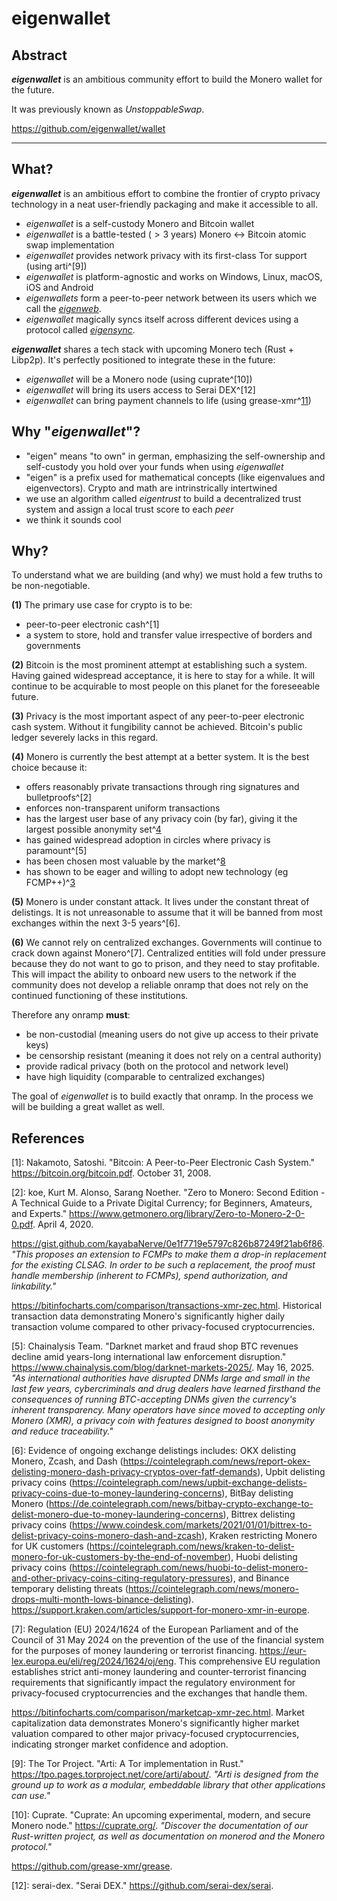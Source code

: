 # **eigenwallet**

## Abstract

**_eigenwallet_** is an ambitious community effort to build the Monero wallet
for the future.

It was previously known as _UnstoppableSwap_.

https://github.com/eigenwallet/wallet

---

## What?

**_eigenwallet_** is an ambitious effort to combine the frontier of crypto
privacy technology in a neat user-friendly packaging and make it accessible to
all.

- _eigenwallet_ is a self-custody Monero and Bitcoin wallet
- _eigenwallet_ is a battle-tested ($>3$ years) Monero $\leftrightarrow$ Bitcoin
  atomic swap implementation
- _eigenwallet_ provides network privacy with its first-class Tor support (using
  arti^[9])
- _eigenwallet_ is platform-agnostic and works on Windows, Linux, macOS, iOS and
  Android
- _eigenwallets_ form a peer-to-peer network between its users which we call the
  [_eigenweb_](eigenweb.html).
- _eigenwallet_ magically syncs itself across different devices using a protocol
  called [_eigensync_](eigensync.html).

**_eigenwallet_** shares a tech stack with upcoming Monero tech (Rust + Libp2p).
It's perfectly positioned to integrate these in the future:

- _eigenwallet_ will be a Monero node (using cuprate^[10])
- _eigenwallet_ will bring its users access to Serai DEX^[12]
- _eigenwallet_ can bring payment channels to life (using grease-xmr^[11])

## Why "_eigenwallet_"?

- "eigen" means "to own" in german, emphasizing the self-ownership and
  self-custody you hold over your funds when using _eigenwallet_
- "eigen" is a prefix used for mathematical concepts (like eigenvalues and
  eigenvectors). Crypto and math are intrinstrically intertwined
- we use an algorithm called _eigentrust_ to build a decentralized trust system
  and assign a local trust score to each _peer_
- we think it sounds cool

## Why?

To understand what we are building (and why) we must hold a few truths to be
non-negotiable.

**(1)** The primary use case for crypto is to be:

- peer-to-peer electronic cash^[1]
- a system to store, hold and transfer value irrespective of borders and
  governments

**(2)** Bitcoin is the most prominent attempt at establishing such a system.
Having gained widespread acceptance, it is here to stay for a while. It will
continue to be acquirable to most people on this planet for the foreseeable
future.

**(3)** Privacy is the most important aspect of any peer-to-peer electronic cash
system. Without it fungibility cannot be achieved. Bitcoin's public ledger
severely lacks in this regard.

**(4)** Monero is currently the best attempt at a better system. It is the best
choice because it:

- offers reasonably private transactions through ring signatures and
  bulletproofs^[2]
- enforces non-transparent uniform transactions
- has the largest user base of any privacy coin (by far), giving it the largest
  possible anonymity set^[4]
- has gained widespread adoption in circles where privacy is paramount^[5]
- has been chosen most valuable by the market^[8]
- has shown to be eager and willing to adopt new technology (eg FCMP++)^[3]

**(5)** Monero is under constant attack. It lives under the constant threat of
delistings. It is not unreasonable to assume that it will be banned from most
exchanges within the next 3-5 years^[6].

**(6)** We cannot rely on centralized exchanges. Governments will continue to
crack down against Monero^[7]. Centralized entities will fold under pressure
because they do not want to go to prison, and they need to stay profitable. This
will impact the ability to onboard new users to the network if the community
does not develop a reliable onramp that does not rely on the continued
functioning of these institutions.

Therefore any onramp **must**:

- be non-custodial (meaning users do not give up access to their private keys)
- be censorship resistant (meaning it does not rely on a central authority)
- provide radical privacy (both on the protocol and network level)
- have high liquidity (comparable to centralized exchanges)

The goal of _eigenwallet_ is to build exactly that onramp. In the process we
will be building a great wallet as well.

## References

[1]: Nakamoto, Satoshi. "Bitcoin: A Peer-to-Peer Electronic Cash System."
https://bitcoin.org/bitcoin.pdf. October 31, 2008.

[2]: koe, Kurt M. Alonso, Sarang Noether. "Zero to Monero: Second Edition - A
Technical Guide to a Private Digital Currency; for Beginners, Amateurs, and
Experts." https://www.getmonero.org/library/Zero-to-Monero-2-0-0.pdf. April
4, 2020.

[3]: kayabaNerve. 'Full-Chain Membership Proofs + Spend Authorization +
Linkability.'
https://gist.github.com/kayabaNerve/0e1f7719e5797c826b87249f21ab6f86. _"This
proposes an extension to FCMPs to make them a drop-in replacement for the
existing CLSAG. In order to be such a replacement, the proof must handle
membership (inherent to FCMPs), spend authorization, and linkability."_

[4]: BitInfoCharts. 'Monero, Zcash Transactions historical chart - Number of
transactions in blockchain per day.'
https://bitinfocharts.com/comparison/transactions-xmr-zec.html. Historical
transaction data demonstrating Monero's significantly higher daily transaction
volume compared to other privacy-focused cryptocurrencies.

[5]: Chainalysis Team. "Darknet market and fraud shop BTC revenues decline amid
years-long international law enforcement disruption."
https://www.chainalysis.com/blog/darknet-markets-2025/. May 16, 2025. _"As
international authorities have disrupted DNMs large and small in the last few
years, cybercriminals and drug dealers have learned firsthand the consequences
of running BTC-accepting DNMs given the currency's inherent transparency. Many
operators have since moved to accepting only Monero (XMR), a privacy coin with
features designed to boost anonymity and reduce traceability."_

[6]: Evidence of ongoing exchange delistings includes: OKX delisting Monero,
Zcash, and Dash
(https://cointelegraph.com/news/report-okex-delisting-monero-dash-privacy-cryptos-over-fatf-demands),
Upbit delisting privacy coins
(https://cointelegraph.com/news/upbit-exchange-delists-privacy-coins-due-to-money-laundering-concerns),
BitBay delisting Monero
(https://de.cointelegraph.com/news/bitbay-crypto-exchange-to-delist-monero-due-to-money-laundering-concerns),
Bittrex delisting privacy coins
(https://www.coindesk.com/markets/2021/01/01/bittrex-to-delist-privacy-coins-monero-dash-and-zcash),
Kraken restricting Monero for UK customers
(https://cointelegraph.com/news/kraken-to-delist-monero-for-uk-customers-by-the-end-of-november),
Huobi delisting privacy coins
(https://cointelegraph.com/news/huobi-to-delist-monero-and-other-privacy-coins-citing-regulatory-pressures),
and Binance temporary delisting threats
(https://cointelegraph.com/news/monero-drops-multi-month-lows-binance-delisting).
https://support.kraken.com/articles/support-for-monero-xmr-in-europe.

[7]: Regulation (EU) 2024/1624 of the European Parliament and of the Council of
31 May 2024 on the prevention of the use of the financial system for the
purposes of money laundering or terrorist financing.
https://eur-lex.europa.eu/eli/reg/2024/1624/oj/eng. This comprehensive EU
regulation establishes strict anti-money laundering and counter-terrorist
financing requirements that significantly impact the regulatory environment for
privacy-focused cryptocurrencies and the exchanges that handle them.

[8]: BitInfoCharts. 'Monero, Zcash Market Capitalization historical chart.'

https://bitinfocharts.com/comparison/marketcap-xmr-zec.html. Market
capitalization data demonstrates Monero's significantly higher market valuation
compared to other major privacy-focused cryptocurrencies, indicating stronger
market confidence and adoption.

[9]: The Tor Project. "Arti: A Tor implementation in Rust."
https://tpo.pages.torproject.net/core/arti/about/. _"Arti is designed from the
ground up to work as a modular, embeddable library that other applications can
use."_

[10]: Cuprate. "Cuprate: An upcoming experimental, modern, and secure Monero
node." https://cuprate.org/. _"Discover the documentation of our Rust-written
project, as well as documentation on monerod and the Monero protocol."_

[11]: grease-xmr. "Payment channels for Monero."
https://github.com/grease-xmr/grease.

[12]: serai-dex. "Serai DEX." https://github.com/serai-dex/serai.
